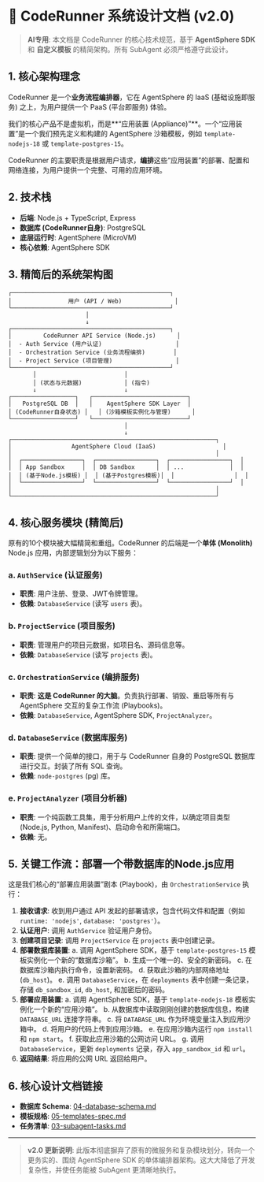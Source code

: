 # 📐 CodeRunner 系统设计文档 (v2.0)

> **AI专用**: 本文档是 CodeRunner 的核心技术规范，基于 **AgentSphere SDK** 和 **自定义模板** 的精简架构。所有 SubAgent 必须严格遵守此设计。

## 1. 核心架构理念

CodeRunner 是一个**业务流程编排器**，它在 AgentSphere 的 IaaS (基础设施即服务) 之上，为用户提供一个 PaaS (平台即服务) 体验。

我们的核心产品不是虚拟机，而是**“应用装置 (Appliance)”**。一个“应用装置”是一个我们预先定义和构建的 AgentSphere 沙箱模板，例如 `template-nodejs-18` 或 `template-postgres-15`。

CodeRunner 的主要职责是根据用户请求，**编排**这些“应用装置”的部署、配置和网络连接，为用户提供一个完整、可用的应用环境。

## 2. 技术栈

- **后端**: Node.js + TypeScript, Express
- **数据库 (CodeRunner自身)**: PostgreSQL
- **底层运行时**: AgentSphere (MicroVM)
- **核心依赖**: AgentSphere SDK

## 3. 精简后的系统架构图

```
┌─────────────────────────────────────────────┐
│                用户 (API / Web)               │
└─────────────────────────────────────────────┘
                      │
                      ↓
┌─────────────────────────────────────────────┐
│         CodeRunner API Service (Node.js)      │
│  - Auth Service (用户认证)                     │
│  - Orchestration Service (业务流程编排)        │
│  - Project Service (项目管理)                  │
└─────────────────────────────────────────────┘
       │                         │
       │ (状态与元数据)            │ (指令)
       ↓                         ↓
┌──────────────────┐   ┌───────────────────────────┐
│   PostgreSQL DB  │   │    AgentSphere SDK Layer  │
│ (CodeRunner自身状态) │   │ (沙箱模板实例化与管理)      │
└──────────────────┘   └───────────────────────────┘
                                 │
                                 ↓
┌──────────────────────────────────────────────────────────┐
│                 AgentSphere Cloud (IaaS)                   │
│                                                          │
│  ┌─────────────────┐  ┌─────────────────┐  ┌─────────────────┐  │
│  │ App Sandbox     │  │ DB Sandbox      │  │ ...             │  │
│  │ (基于Node.js模板) │  │ (基于Postgres模板)│  │                 │  │
│  └─────────────────┘  └─────────────────┘  └─────────────────┘  │
│                                                          │
└──────────────────────────────────────────────────────────┘
```

## 4. 核心服务模块 (精简后)

原有的10个模块被大幅精简和重组。CodeRunner 的后端是一个**单体 (Monolith)** Node.js 应用，内部逻辑划分为以下服务：

### a. `AuthService` (认证服务)
- **职责**: 用户注册、登录、JWT令牌管理。
- **依赖**: `DatabaseService` (读写 `users` 表)。

### b. `ProjectService` (项目服务)
- **职责**: 管理用户的项目元数据，如项目名、源码信息等。
- **依赖**: `DatabaseService` (读写 `projects` 表)。

### c. `OrchestrationService` (编排服务)
- **职责**: **这是 CodeRunner 的大脑**。负责执行部署、销毁、重启等所有与 AgentSphere 交互的复杂工作流 (Playbooks)。
- **依赖**: `DatabaseService`, AgentSphere SDK, `ProjectAnalyzer`。

### d. `DatabaseService` (数据库服务)
- **职责**: 提供一个简单的接口，用于与 CodeRunner 自身的 PostgreSQL 数据库进行交互。封装了所有 SQL 查询。
- **依赖**: `node-postgres` (pg) 库。

### e. `ProjectAnalyzer` (项目分析器)
- **职责**: 一个纯函数工具集，用于分析用户上传的文件，以确定项目类型 (Node.js, Python, Manifest)、启动命令和所需端口。
- **依赖**: 无。

## 5. 关键工作流：部署一个带数据库的Node.js应用

这是我们核心的“部署应用装置”剧本 (Playbook)，由 `OrchestrationService` 执行：

1.  **接收请求**: 收到用户通过 API 发起的部署请求，包含代码文件和配置（例如 `runtime: 'nodejs'`, `database: 'postgres'`）。
2.  **认证用户**: 调用 `AuthService` 验证用户身份。
3.  **创建项目记录**: 调用 `ProjectService` 在 `projects` 表中创建记录。
4.  **部署数据库装置**:
    a. 调用 AgentSphere SDK，基于 `template-postgres-15` 模板实例化一个新的“数据库沙箱”。
    b. 生成一个唯一的、安全的新密码。
    c. 在数据库沙箱内执行命令，设置新密码。
    d. 获取此沙箱的内部网络地址 (`db_host`)。
    e. 调用 `DatabaseService`，在 `deployments` 表中创建一条记录，存储 `db_sandbox_id`, `db_host`, 和加密后的密码。
5.  **部署应用装置**:
    a. 调用 AgentSphere SDK，基于 `template-nodejs-18` 模板实例化一个新的“应用沙箱”。
    b. 从数据库中读取刚刚创建的数据库信息，构建 `DATABASE_URL` 连接字符串。
    c. 将 `DATABASE_URL` 作为环境变量注入到应用沙箱中。
    d. 将用户的代码上传到应用沙箱。
    e. 在应用沙箱内运行 `npm install` 和 `npm start`。
    f. 获取此应用沙箱的公网访问 URL。
    g. 调用 `DatabaseService`，更新 `deployments` 记录，存入 `app_sandbox_id` 和 `url`。
6.  **返回结果**: 将应用的公网 URL 返回给用户。

## 6. 核心设计文档链接

- **数据库 Schema**: [04-database-schema.md](./04-database-schema.md)
- **模板规格**: [05-templates-spec.md](./05-templates-spec.md)
- **任务清单**: [03-subagent-tasks.md](./03-subagent-tasks.md)

---
> **v2.0 更新说明**: 此版本彻底摒弃了原有的微服务和复杂模块划分，转向一个更务实的、围绕 AgentSphere SDK 的单体编排器架构。这大大降低了开发复杂性，并使任务能被 SubAgent 更清晰地执行。

